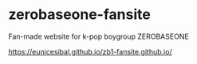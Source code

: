 # zerobaseone-fansite
Fan-made website for k-pop boygroup ZEROBASEONE

https://eunicesibal.github.io/zb1-fansite.github.io/
